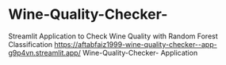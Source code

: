 # Wine-Quality-Checker-
Streamlit Application to Check Wine Quality with Random Forest Classification 
https://aftabfaiz1999-wine-quality-checker--app-g9p4vn.streamlit.app/  Wine-Quality-Checker- Application
